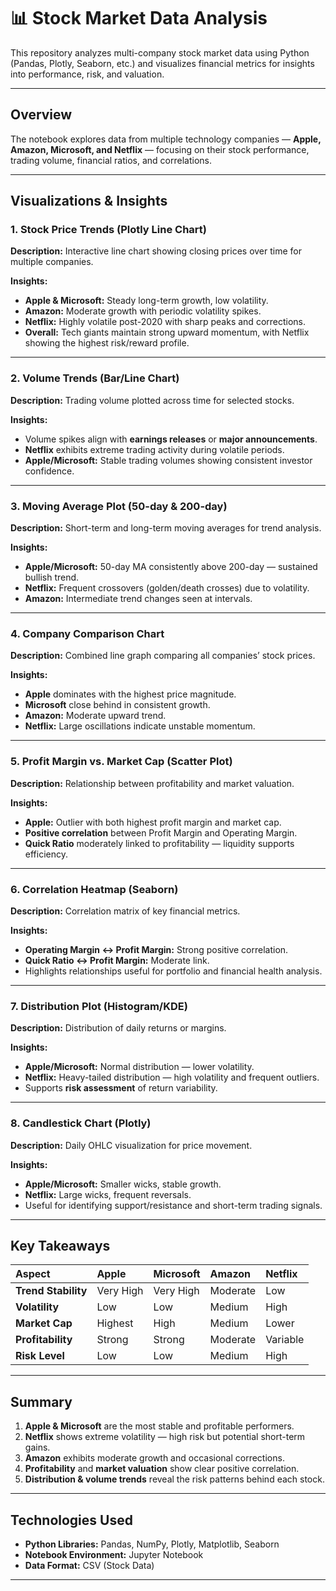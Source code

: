 # 📊 Stock Market Data Analysis 

This repository analyzes multi-company stock market data using Python (Pandas, Plotly, Seaborn, etc.) and visualizes financial metrics for insights into performance, risk, and valuation.

---

##  Overview

The notebook explores data from multiple technology companies — **Apple, Amazon, Microsoft, and Netflix** — focusing on their stock performance, trading volume, financial ratios, and correlations.

---

##  Visualizations & Insights

### 1. **Stock Price Trends (Plotly Line Chart)**
**Description:** Interactive line chart showing closing prices over time for multiple companies.

**Insights:**
- **Apple & Microsoft:** Steady long-term growth, low volatility.  
- **Amazon:** Moderate growth with periodic volatility spikes.  
- **Netflix:** Highly volatile post-2020 with sharp peaks and corrections.  
- **Overall:** Tech giants maintain strong upward momentum, with Netflix showing the highest risk/reward profile.

---

### 2. **Volume Trends (Bar/Line Chart)**
**Description:** Trading volume plotted across time for selected stocks.

**Insights:**
- Volume spikes align with **earnings releases** or **major announcements**.  
- **Netflix** exhibits extreme trading activity during volatile periods.  
- **Apple/Microsoft:** Stable trading volumes showing consistent investor confidence.

---

### 3. **Moving Average Plot (50-day & 200-day)**
**Description:** Short-term and long-term moving averages for trend analysis.

**Insights:**
- **Apple/Microsoft:** 50-day MA consistently above 200-day — sustained bullish trend.  
- **Netflix:** Frequent crossovers (golden/death crosses) due to volatility.  
- **Amazon:** Intermediate trend changes seen at intervals.

---

### 4. **Company Comparison Chart**
**Description:** Combined line graph comparing all companies’ stock prices.

**Insights:**
- **Apple** dominates with the highest price magnitude.  
- **Microsoft** close behind in consistent growth.  
- **Amazon:** Moderate upward trend.  
- **Netflix:** Large oscillations indicate unstable momentum.  

---

### 5. **Profit Margin vs. Market Cap (Scatter Plot)**
**Description:** Relationship between profitability and market valuation.

**Insights:**
- **Apple:** Outlier with both highest profit margin and market cap.  
- **Positive correlation** between Profit Margin and Operating Margin.  
- **Quick Ratio** moderately linked to profitability — liquidity supports efficiency.

---

### 6. **Correlation Heatmap (Seaborn)**
**Description:** Correlation matrix of key financial metrics.

**Insights:**
- **Operating Margin ↔ Profit Margin:** Strong positive correlation.  
- **Quick Ratio ↔ Profit Margin:** Moderate link.  
- Highlights relationships useful for portfolio and financial health analysis.

---

### 7. **Distribution Plot (Histogram/KDE)**
**Description:** Distribution of daily returns or margins.

**Insights:**
- **Apple/Microsoft:** Normal distribution — lower volatility.  
- **Netflix:** Heavy-tailed distribution — high volatility and frequent outliers.  
- Supports **risk assessment** of return variability.

---

### 8. **Candlestick Chart (Plotly)**
**Description:** Daily OHLC visualization for price movement.

**Insights:**
- **Apple/Microsoft:** Smaller wicks, stable growth.  
- **Netflix:** Large wicks, frequent reversals.  
- Useful for identifying support/resistance and short-term trading signals.

---

##  Key Takeaways

| Aspect | Apple | Microsoft | Amazon | Netflix |
|:--|:--|:--|:--|:--|
| **Trend Stability** | Very High | Very High | Moderate | Low |
| **Volatility** | Low | Low | Medium | High |
| **Market Cap** | Highest | High | Medium | Lower |
| **Profitability** | Strong | Strong | Moderate | Variable |
| **Risk Level** | Low | Low | Medium | High |

---

##  Summary

1. **Apple & Microsoft** are the most stable and profitable performers.  
2. **Netflix** shows extreme volatility — high risk but potential short-term gains.  
3. **Amazon** exhibits moderate growth and occasional corrections.  
4. **Profitability** and **market valuation** show clear positive correlation.  
5. **Distribution & volume trends** reveal the risk patterns behind each stock.  

---

##  Technologies Used
- **Python Libraries:** Pandas, NumPy, Plotly, Matplotlib, Seaborn  
- **Notebook Environment:** Jupyter Notebook  
- **Data Format:** CSV (Stock Data)  

---




